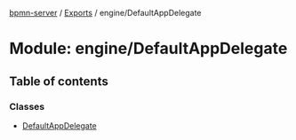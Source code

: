 [bpmn-server](../README.md) / [Exports](../modules.md) / engine/DefaultAppDelegate

# Module: engine/DefaultAppDelegate

## Table of contents

### Classes

- [DefaultAppDelegate](../classes/engine_DefaultAppDelegate.DefaultAppDelegate.md)
